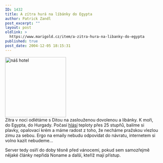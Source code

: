 ```yaml
---
ID: 1432
title: A zítra hurá na líbánky do Egypta
author: Patrick Zandl
post_excerpt: ""
layout: post
oldlink: >
  https://www.marigold.cz/item/a-zitra-hura-na-libanky-do-egypta
published: true
post_date: 2004-12-05 18:15:31
---
```

<div class="rightbox"> <img src="/wp-content/uploads/1/20041205-sunrisepalacio.jpg" alt="náš hotel" width="200" height="198" /></div>
Zítra v noci odlétáme s Ditou na zaslouženou dovolenou a líbánky. K moři, do Egypta, do Hurgady. Počasí <a href="http://www.weatheronline.co.uk/Egypt/Hurguada.htm">hlásí</a> teploty přes 25 stupňů, balíme si plavky, opalovací krém a máme radost z toho, že necháme pražskou vlezlou zimu za sebou. Ergo na emaily nebudu odpovídat do návratu, internetem si volno kazit nebudeme&#8230;</p>

<p>
Server tedy osiří do doby těsně před vánocemi, pokud sem samozřejmě nějaké články nepřidá Noname a další, kteříž mají přístup.
</p>
